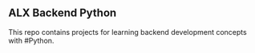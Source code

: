 ## ALX Backend Python

This repo contains projects for learning backend development concepts with
#Python.
